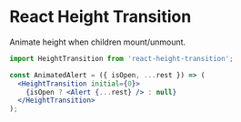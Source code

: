 # React Height Transition

Animate height when children mount/unmount.

```jsx
import HeightTransition from 'react-height-transition';

const AnimatedAlert = ({ isOpen, ...rest }) => (
  <HeightTransition initial={0}>
    {isOpen ? <Alert {...rest} /> : null}
  </HeightTransition>
);
```

